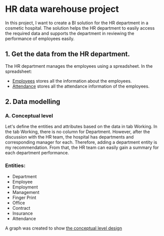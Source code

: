 # HR data warehouse project
In this project, I want to create a BI solution for the HR department in a cosmetic hospital. The solution helps the HR department to easily access the required data and supports the department in reviewing the performance of employees easily. 

## 1. Get the data from the HR department. 
The HR department manages the employees using a spreadsheet. In the spreadsheet:
- [Employees](https://docs.google.com/spreadsheets/d/1DJYTOcLgxjPA6KuPBIxC4kz67pX6i5E1KOzKzdORkYk/edit#gid=716097444) stores all the information about the employees. 
- [Attendance](https://docs.google.com/spreadsheets/d/1DJYTOcLgxjPA6KuPBIxC4kz67pX6i5E1KOzKzdORkYk/edit#gid=1114897994) stores all the attendance information of the employees. 

## 2. Data modelling
### A. Conceptual level
Let's define the entities and attributes based on the data in tab Working. In the tab Working, there is no column for Department. However, after the discussion with the HR team, the hospital has departments and corresponding manager for each. Therefore, adding a department entity is my recommendation. From that, the HR team can easily gain a summary for each department performance.  

### Entities: 
- Department
- Employee
- Employment
- Management
- Finger Print
- Office
- Contract
- Insurance
- Attendance 

A graph was created to show [the conceptual level design](https://dbdiagram.io/d/64574475dca9fb07c4a301cd)

